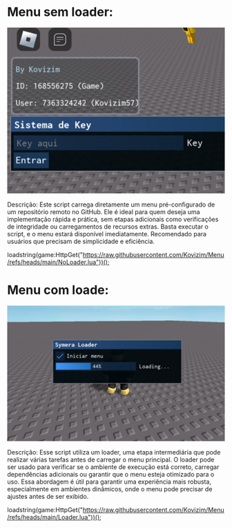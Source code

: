 # Menu sem loader:

![Imgui](Screenshot_20241012_221303_Roblox.jpg)

Descrição:
Este script carrega diretamente um menu pré-configurado de um repositório remoto no GitHub. Ele é ideal para quem deseja uma implementação rápida e prática, sem etapas adicionais como verificações de integridade ou carregamentos de recursos extras. Basta executar o script, e o menu estará disponível imediatamente. Recomendado para usuários que precisam de simplicidade e eficiência.


loadstring(game:HttpGet("https://raw.githubusercontent.com/Kovizim/Menu/refs/heads/main/NoLoader.lua"))();


# Menu com loade:

![Imgui](Screenshot_20241014_145015_Roblox.jpg)

Descrição:
Esse script utiliza um loader, uma etapa intermediária que pode realizar várias tarefas antes de carregar o menu principal. O loader pode ser usado para verificar se o ambiente de execução está correto, carregar dependências adicionais ou garantir que o menu esteja otimizado para o uso. Essa abordagem é útil para garantir uma experiência mais robusta, especialmente em ambientes dinâmicos, onde o menu pode precisar de ajustes antes de ser exibido.


loadstring(game:HttpGet("https://raw.githubusercontent.com/Kovizim/Menu/refs/heads/main/Loader.lua"))();
